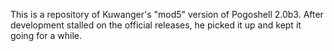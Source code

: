 This is a repository of Kuwanger's "mod5" version of Pogoshell 2.0b3. After development stalled on the official releases, he picked it up and kept it going for a while.
